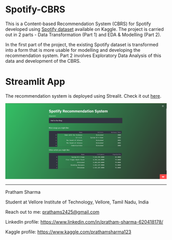 # Spotify-CBRS
This is a Content-based Recommendation System (CBRS) for Spotify developed using [Spotify dataset](https://www.kaggle.com/yamaerenay/spotify-dataset-19212020-160k-tracks) available on Kaggle. The project is carried out in 2 parts - Data Transformation (Part 1) and EDA & Modelling (Part 2).

In the first part of the project, the existing Spotify dataset is transformed into a form that is more usable for modelling and developing the recommendation system. Part 2 involves Exploratory Data Analysis of this data and development of the CBRS.

# Streamlit App
The recommendation system is deployed using Strealit. Check it out [here](https://share.streamlit.io/prathamsharma25/spotify-cbrs/main/App/app.py).

![App screenshot](app.png)

---

Pratham Sharma

Student at Vellore Institute of Technology, Vellore, Tamil Nadu, India

Reach out to me: prathams2425@gmail.com

LinkedIn profile: https://www.linkedin.com/in/pratham-sharma-620418178/

Kaggle profile: https://www.kaggle.com/prathamsharma123
